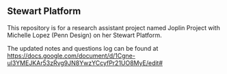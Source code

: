 ## Stewart Platform

This repository is for a research assistant project named Joplin Project with Michelle Lopez (Penn Design) on her Stewart Platform.

The updated notes and questions log can be found at <https://docs.google.com/document/d/1Cgne-ul3YMEJKAr53zRvg9JN8YwzYCcyfPr21UO8MyE/edit#>

